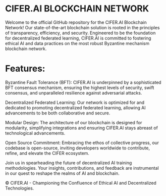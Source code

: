 # CIFER.AI BLOCKCHAIN NETWORK

Welcome to the official GitHub repository for the CIFER.AI Blockchain Network! Our state-of-the-art blockchain solution is rooted in the principles of transparency, efficiency, and security. Engineered to be the foundation for decentralized federated learning, CIFER.AI is committed to fostering ethical AI and data practices on the most robust Byzantine mechanism blockchain network.
# Features:
Byzantine Fault Tolerance (BFT): 
CIFER.AI is underpinned by a sophisticated BFT consensus mechanism, ensuring the highest levels of security, swift consensus, and unparalleled resilience against adversarial attacks.

Decentralized Federated Learning: 
Our network is optimized for and dedicated to promoting decentralized federated learning, allowing AI advancements to be both collaborative and secure.

Modular Design: 
The architecture of our blockchain is designed for modularity, simplifying integrations and ensuring CIFER.AI stays abreast of technological advancements.

Open Source Commitment: 
Embracing the ethos of collective progress, our codebase is open-source, inviting developers worldwide to contribute, refine, and elevate the CIFER ecosystem.



Join us in spearheading the future of decentralized AI training methodologies. Your insights, contributions, and feedback are instrumental in our quest to reshape the realms of AI and blockchain.

© CIFER.AI - Championing the Confluence of Ethical AI and Decentralized Technologies.
